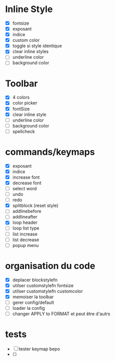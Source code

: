 # Inline Style

- [x] fontsize
- [x] exposant
- [x] indice
- [x] custom color
- [x] toggle si style identique
- [x] clear inline styles
- [ ] underline color
- [ ] background color

# Toolbar

- [x] 4 colors
- [x] color picker
- [x] fontSize
- [x] clear inline style
- [ ] underline color
- [ ] background color
- [ ] spellcheck

# commands/keymaps

- [x] exposant
- [x] indice
- [x] increase font
- [x] decrease font
- [ ] select word
- [ ] undo
- [ ] redo
- [x] splitblock (reset style)
- [ ] addlinebefore
- [ ] addlineafter
- [x] loop header
- [ ] loop list type
- [ ] list increase
- [ ] list decrease
- [ ] popup menu

# organisation du code

- [x] deplacer blockstylefn
- [x] utilser customstylefn fontsize
- [x] utilser customstylefn customcolor
- [x] memoiser la toolbar
- [ ] gerer config/default
- [ ] loader la config
- [ ] changer APPLY to FORMAT et peut être d'autrs

# tests

- [ ] tester keymap bepo
- [ ]

